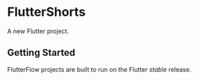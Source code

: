# FlutterShorts

A new Flutter project.

## Getting Started

FlutterFlow projects are built to run on the Flutter _stable_ release.
